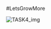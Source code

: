 #LetsGrowMore

![TASK4_img](https://user-images.githubusercontent.com/86393603/129571894-4e857052-25ae-4b8f-ba08-eabc43315e61.PNG)





